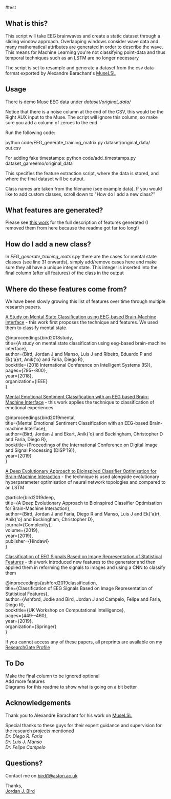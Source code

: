 #test
## What is this?
This script will take EEG brainwaves and create a static dataset through a sliding window approach. Overlapping windows consider wave data and many mathematical attributes are generated in order to describe the wave. This means for Machine Learning you're not classifying point-data and thus temporal techniques such as an LSTM are no longer necessary 

The script is set to resample and generate a dataset from the csv data format exported by Alexandre Barachant's [MuseLSL](https://github.com/alexandrebarachant/muse-lsl)


## Usage
There is demo Muse EEG data under *dataset/original_data/*

Notice that there is a noise column at the end of the CSV, this would be the Right AUX input to the Muse. The script will ignore this column, so make sure you add a column of zeroes to the end.

Run the following code:

python code/EEG_generate_training_matrix.py dataset/original_data/ out.csv

For adding fake timestamps:
python code/add_timestamps.py dataset_gameemo/original_data

This specifies the feature extraction script, where the data is stored, and where the final dataset will be output.

Class names are taken from the filename (see example data). If you would like to add custom classes, scroll down to "How do I add a new class?"

## What features are generated?
Please see [this work](https://link.springer.com/chapter/10.1007/978-3-030-29933-0_37) for the full description of features generated (I removed them from here because the readme got far too long!)

## How do I add a new class?
In *EEG_generate_training_matrix.py* there are the cases for mental state classes (see line 31 onwards), simply add/remove cases here and make sure they all have a unique integer state. This integer is inserted into the final column (after all features) of the class in the output

## Where do these features come from?
We have been slowly growing this list of features over time through multiple research papers.

[A Study on Mental State Classification using EEG-based Brain-Machine Interface](https://ieeexplore.ieee.org/abstract/document/8710576) - this work first proposes the technique and features. We used them to classify mental state. 

@inproceedings{bird2018study,  
  title={A study on mental state classification using eeg-based brain-machine interface},  
  author={Bird, Jordan J and Manso, Luis J and Ribeiro, Eduardo P and Ek{\'a}rt, Anik{\'o} and Faria, Diego R},  
  booktitle={2018 International Conference on Intelligent Systems (IS)},  
  pages={795--800},  
  year={2018},  
  organization={IEEE}  
}

[Mental Emotional Sentiment Classification with an EEG based Brain-Machine Interface](https://www.researchgate.net/profile/Jordan_Bird2/publication/329403546_Mental_Emotional_Sentiment_Classification_with_an_EEG-based_Brain-machine_Interface/links/5c2f74c092851c22a35975c5/Mental-Emotional-Sentiment-Classification-with-an-EEG-based-Brain-machine-Interface.pdf) - this work applies the technique to classification of emotional experiences

@inproceedings{bird2019mental,  
  title={Mental Emotional Sentiment Classification with an EEG-based Brain-machine Interface},  
  author={Bird, Jordan J and Ekart, Anik{\'o} and Buckingham, Christopher D and Faria, Diego R},  
  booktitle={Proceedings of the International Conference on Digital Image and Signal Processing (DISP’19)},  
  year={2019}  
}

[A Deep Evolutionary Approach to Bioinspired Classifier Optimisation for Brain-Machine Interaction](https://www.hindawi.com/journals/complexity/2019/4316548/abs/) - the technique is used alongside evolutionary hyperparameter optimisation of neural network topologies and compared to an LSTM 

@article{bird2019deep,  
  title={A Deep Evolutionary Approach to Bioinspired Classifier Optimisation for Brain-Machine Interaction},  
  author={Bird, Jordan J and Faria, Diego R and Manso, Luis J and Ek{\'a}rt, Anik{\'o} and Buckingham, Christopher D},  
  journal={Complexity},  
  volume={2019},  
  year={2019},  
  publisher={Hindawi}  
}

[Classification of EEG Signals Based on Image Representation of Statistical Features](https://link.springer.com/chapter/10.1007/978-3-030-29933-0_37) - this work introduced new features to the generator and then applied them in reforming the signals to images and using a CNN to classify them 

@inproceedings{ashford2019classification,  
  title={Classification of EEG Signals Based on Image Representation of Statistical Features},  
  author={Ashford, Jodie and Bird, Jordan J and Campelo, Felipe and Faria, Diego R},  
  booktitle={UK Workshop on Computational Intelligence},  
  pages={449--460},  
  year={2019},  
  organization={Springer}  
}  



If you cannot access any of these papers, all preprints are available on my [ResearchGate Profile](https://www.researchgate.net/profile/Jordan_Bird2)


## To Do
Make the final column to be ignored optional  
Add more features  
Diagrams for this readme to show what is going on a bit better  

## Acknowledgements
Thank you to Alexandre Barachant for his work on [MuseLSL](https://github.com/alexandrebarachant/muse-lsl)

Special thanks to these guys for their expert guidance and supervision for the research projects mentioned  
*Dr. Diego R. Faria*  
*Dr. Luis J. Manso*  
*Dr. Felipe Campelo*   

## Questions? 
Contact me on birdj1@aston.ac.uk

Thanks,  
[Jordan J. Bird](http://jordanjamesbird.com/)


